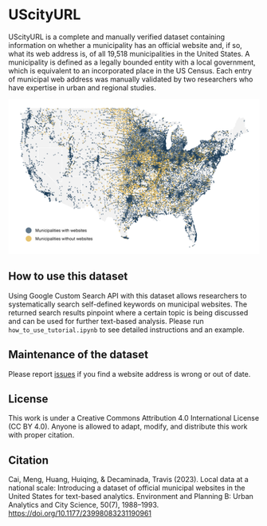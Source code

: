 # UScityURL

UScityURL is a complete and manually verified dataset containing information on whether a municipality has an official website and, if so, what its web address is, of all 19,518 municipalities in the United States. A municipality is defined as a legally bounded entity with a local government, which is equivalent to an incorporated place in the US Census. Each entry of municipal web address was manually validated by two researchers who have expertise in urban and regional studies.

<p align="center">
  <img src="./coverage_map.png" width="700"/>
</p>

## How to use this dataset

Using Google Custom Search API with this dataset allows researchers to systematically search self-defined keywords on municipal websites. The returned search results pinpoint where a certain topic is being discussed and can be used for further text-based analysis. Please run `how_to_use_tutorial.ipynb` to see detailed instructions and an example.

## Maintenance of the dataset

Please report [issues](https://github.com/caimeng2/UScityURL/issues) if you find a website address is wrong or out of date.

## License

This work is under a Creative Commons Attribution 4.0 International License (CC BY 4.0). Anyone is allowed to adapt, modify, and distribute this work with proper citation.

## Citation

Cai, Meng, Huang, Huiqing, & Decaminada, Travis (2023). Local data at a national scale: Introducing a dataset of official municipal websites in the United States for text-based analytics. Environment and Planning B: Urban Analytics and City Science, 50(7), 1988–1993. https://doi.org/10.1177/23998083231190961
